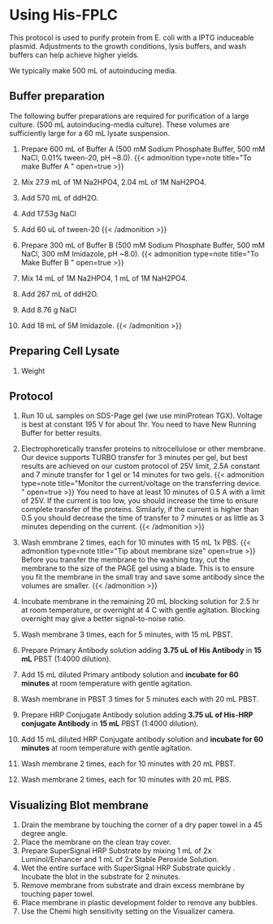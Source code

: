 # Using His-FPLC


<!--more-->
This protocol is used to purify protein from E. coli with a IPTG induceable plasmid. Adjustments to the growth conditions, lysis buffers, and wash buffers can help achieve higher yields.


We typically make 500 mL of autoinducing media.

## Buffer preparation
The following buffer preparations are required for purification of a large culture. (500 mL autoinducing-media culture). These volumes are sufficiently large for a 60 mL lysate suspension.

1. Prepare 600 mL of Buffer A (500 mM Sodium Phosphate Buffer, 500 mM NaCl, 0.01% tween-20, pH ~8.0).
{{< admonition type=note title="To make Buffer A " open=true >}}
  1. Mix 27.9 mL of 1M Na2HPO4, 2.04 mL of 1M NaH2PO4.
  2. Add 570 mL of ddH2O.
  3. Add 17.53g NaCl
  4. Add 60 uL of tween-20
{{< /admonition >}}

2. Prepare 300 mL of Buffer B (500 mM Sodium Phosphate Buffer, 500 mM NaCl, 300 mM Imidazole, pH ~8.0).
{{< admonition type=note title="To Make Buffer B " open=true >}}
  1. Mix 14 mL of 1M Na2HPO4, 1 mL of 1M NaH2PO4.
  2. Add 267 mL of ddH2O.
  3. Add 8.76 g NaCl
  4. Add 18 mL of 5M Imidazole.
{{< /admonition >}}

## Preparing Cell Lysate

1. Weight 

## Protocol
1. Run 10 uL samples on SDS-Page gel (we use miniProtean TGX). Voltage is best at constant 195 V for about 1hr. You need to have New Running Buffer for better results.

2. Electrophoretically transfer proteins to nitrocellulose or other membrane. Our device supports TURBO transfer for 3 minutes per gel, but best results are achieved on our custom protocol of 25V limit, 2.5A constant and 7 minute transfer for 1 gel or 14 minutes for two gels.
{{< admonition type=note title="Monitor the current/voltage on the transferring device. " open=true >}}
You need to have at least 10 minutes of 0.5 A with a limit of 25V. If the current is too low, you should increase the time to ensure complete transfer of the proteins. Similarly, if the current is higher than 0.5 you should decrease the time of transfer to 7 minutes or as little as 3 minutes depending on the current.
{{< /admonition >}}
3. Wash emmbrane 2 times, each for 10 minutes with 15 mL 1x PBS.
{{< admonition type=note title="Tip about membrane size" open=true >}}
Before you transfer the membrane to the washing tray, cut the membrane to the size of the PAGE gel using a blade. This is to ensure you fit the membrane in the small tray and save some antibody since the volumes are smaller.
{{< /admonition >}}

4. Incubate membrane in the remaining 20 mL blocking solution for 2.5 hr at room temperature, or overnight at 4 C with gentle agitation.
Blocking overnight may give a better signal-to-noise ratio.
5. Wash membrane 3 times, each for 5 minutes, with 15 mL PBST.
6. Prepare Primary Antibody solution adding **3.75 uL of His Antibody** in **15 mL** PBST (1:4000 dilution).
7. Add 15 mL diluted Primary antibody solution and **incubate for 60 minutes** at room temperature with gentle agitation.
8. Wash membrane in PBST 3 times for 5 minutes each with 20 mL PBST.
9. Prepare HRP Conjugate Antibody solution adding **3.75 uL of His-HRP conjugate Antibody** in **15 mL** PBST (1:4000 dilution).
10. Add 15 mL diluted HRP Conjugate antibody solution and **incubate for 60 minutes** at room temperature with gentle agitation.
11. Wash membrane 2 times, each for 10 minutes with 20 mL PBST.
11. Wash membrane 2 times, each for 10 minutes with 20 mL PBS.

## Visualizing Blot membrane
1. Drain the membrane by touching the corner of a dry paper towel in a 45 degree angle.
2. Place the membrane on the clean tray cover.
3. Prepare SuperSignal HRP Substrate by mixing 1 mL of 2x Luminol/Enhancer and 1 mL of 2x Stable Peroxide Solution.
4. Wet the entire surface with SuperSignal HRP Substrate quickly . Incubate the blot in the substrate for 2 minutes.
5. Remove membrane from substrate and drain excess membrane by touching paper towel.
6. Place membrane in plastic development folder to remove any bubbles.
7. Use the Chemi high sensitivity setting on the Visualizer camera.




